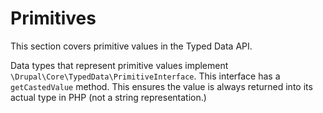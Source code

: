 # Primitives
This section covers primitive values in the Typed Data API.

Data types that represent primitive values implement `\Drupal\Core\TypedData\PrimitiveInterface`. This interface has a `getCastedValue` method. This ensures the value is always returned into its actual type in PHP (not a string representation.)
